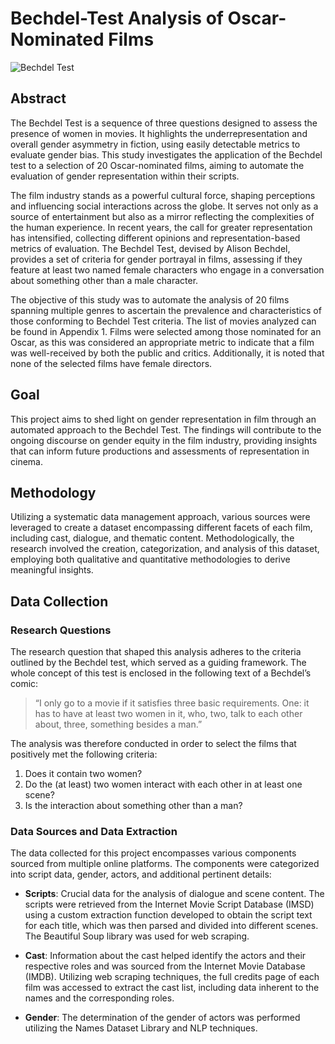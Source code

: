 # Bechdel-Test Analysis of Oscar-Nominated Films
![Bechdel Test](https://upload.wikimedia.org/wikipedia/en/b/bf/Dykes_to_Watch_Out_For_%28Bechdel_test_origin%29.jpg)

## Abstract
The Bechdel Test is a sequence of three questions designed to assess the presence of women in movies. It highlights the underrepresentation and overall gender asymmetry in fiction, using easily detectable metrics to evaluate gender bias. This study investigates the application of the Bechdel test to a selection of 20 Oscar-nominated films, aiming to automate the evaluation of gender representation within their scripts.

The film industry stands as a powerful cultural force, shaping perceptions and influencing social interactions across the globe. It serves not only as a source of entertainment but also as a mirror reflecting the complexities of the human experience. In recent years, the call for greater representation has intensified, collecting different opinions and representation-based metrics of evaluation. The Bechdel Test, devised by Alison Bechdel, provides a set of criteria for gender portrayal in films, assessing if they feature at least two named female characters who engage in a conversation about something other than a male character.

The objective of this study was to automate the analysis of 20 films spanning multiple genres to ascertain the prevalence and characteristics of those conforming to Bechdel Test criteria. The list of movies analyzed can be found in Appendix 1. Films were selected among those nominated for an Oscar, as this was considered an appropriate metric to indicate that a film was well-received by both the public and critics. Additionally, it is noted that none of the selected films have female directors.

## Goal
This project aims to shed light on gender representation in film through an automated approach to the Bechdel Test. The findings will contribute to the ongoing discourse on gender equity in the film industry, providing insights that can inform future productions and assessments of representation in cinema.

## Methodology
Utilizing a systematic data management approach, various sources were leveraged to create a dataset encompassing different facets of each film, including cast, dialogue, and thematic content. Methodologically, the research involved the creation, categorization, and analysis of this dataset, employing both qualitative and quantitative methodologies to derive meaningful insights.

## Data Collection

### Research Questions
The research question that shaped this analysis adheres to the criteria outlined by the Bechdel test, which served as a guiding framework. The whole concept of this test is enclosed in the following text of a Bechdel’s comic:
> “I only go to a movie if it satisfies three basic requirements. One: it has to have at least two women in it, who, two, talk to each other about, three, something besides a man.”

The analysis was therefore conducted in order to select the films that positively met the following criteria:
1. Does it contain two women?
2. Do the (at least) two women interact with each other in at least one scene?
3. Is the interaction about something other than a man?

### Data Sources and Data Extraction
The data collected for this project encompasses various components sourced from multiple online platforms. The components were categorized into script data, gender, actors, and additional pertinent details:

- **Scripts**: Crucial data for the analysis of dialogue and scene content. The scripts were retrieved from the Internet Movie Script Database (IMSD) using a custom extraction function developed to obtain the script text for each title, which was then parsed and divided into different scenes. The Beautiful Soup library was used for web scraping.
  
- **Cast**: Information about the cast helped identify the actors and their respective roles and was sourced from the Internet Movie Database (IMDB). Utilizing web scraping techniques, the full credits page of each film was accessed to extract the cast list, including data inherent to the names and the corresponding roles.

- **Gender**: The determination of the gender of actors was performed utilizing the Names Dataset Library and NLP techniques.

